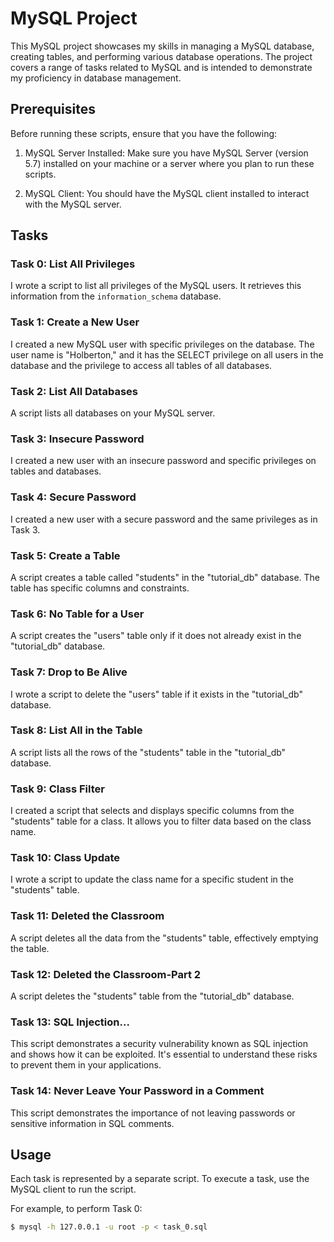 # MySQL Project 

This MySQL project showcases my skills in managing a MySQL database, creating tables, and performing various database operations. The project covers a range of tasks related to MySQL and is intended to demonstrate my proficiency in database management.

## Prerequisites

Before running these scripts, ensure that you have the following:

1. MySQL Server Installed: Make sure you have MySQL Server (version 5.7) installed on your machine or a server where you plan to run these scripts.

2. MySQL Client: You should have the MySQL client installed to interact with the MySQL server.

## Tasks

### Task 0: List All Privileges

I wrote a script to list all privileges of the MySQL users. It retrieves this information from the `information_schema` database.

### Task 1: Create a New User

I created a new MySQL user with specific privileges on the database. The user name is "Holberton," and it has the SELECT privilege on all users in the database and the privilege to access all tables of all databases.

### Task 2: List All Databases

A script lists all databases on your MySQL server.

### Task 3: Insecure Password

I created a new user with an insecure password and specific privileges on tables and databases.

### Task 4: Secure Password

I created a new user with a secure password and the same privileges as in Task 3.

### Task 5: Create a Table

A script creates a table called "students" in the "tutorial_db" database. The table has specific columns and constraints.

### Task 6: No Table for a User

A script creates the "users" table only if it does not already exist in the "tutorial_db" database.

### Task 7: Drop to Be Alive

I wrote a script to delete the "users" table if it exists in the "tutorial_db" database.

### Task 8: List All in the Table

A script lists all the rows of the "students" table in the "tutorial_db" database.

### Task 9: Class Filter

I created a script that selects and displays specific columns from the "students" table for a class. It allows you to filter data based on the class name.

### Task 10: Class Update

I wrote a script to update the class name for a specific student in the "students" table.

### Task 11: Deleted the Classroom

A script deletes all the data from the "students" table, effectively emptying the table.

### Task 12: Deleted the Classroom-Part 2

A script deletes the "students" table from the "tutorial_db" database.

### Task 13: SQL Injection...

This script demonstrates a security vulnerability known as SQL injection and shows how it can be exploited. It's essential to understand these risks to prevent them in your applications.

### Task 14: Never Leave Your Password in a Comment

This script demonstrates the importance of not leaving passwords or sensitive information in SQL comments.

## Usage

Each task is represented by a separate script. To execute a task, use the MySQL client to run the script.

For example, to perform Task 0:

```bash
$ mysql -h 127.0.0.1 -u root -p < task_0.sql

